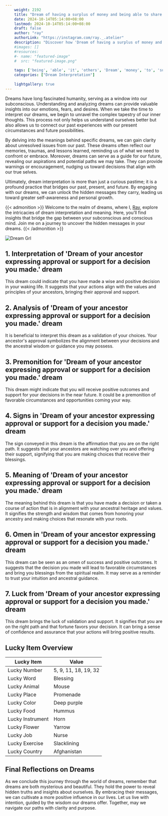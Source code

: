 ```yaml
---
    weight: 2192
    title: "Dream of having a surplus of money and being able to share it with others."  # Assuming 'title' column exists
    date: 2024-10-14T05:14:00+08:00
    lastmod: 2024-10-14T05:14:00+08:00
    draft: false
    author: "ray"
    authorLink: "https://instagram.com/ray._.atelier"
    description: "Discover how 'Dream of having a surplus of money and being able to share it with others.' can interpret your future and uncover its significant meanings in your life."
    #images: []
    #resources:
    #- name: "featured-image"
    #  src: "featured-image.png"
    
    tags: ['being', 'able', 'it', 'others', 'Dream', 'money', 'to', 'surplus', 'share', 'having']
    categories: ["Dream Interpretation"]
    
    lightgallery: true
---
```

    
Dreams have long fascinated humanity, serving as a window into our subconscious. Understanding and analyzing dreams can provide valuable insights into our emotions, fears, and desires. When we take the time to interpret our dreams, we begin to unravel the complex tapestry of our inner thoughts. This process not only helps us understand ourselves better but also allows us to connect our past experiences with our present circumstances and future possibilities.

By delving into the meanings behind specific dreams, we can gain clarity about unresolved issues from our past. These dreams often reflect our memories, traumas, and lessons learned, reminding us of what we need to confront or embrace. Moreover, dreams can serve as a guide for our future, revealing our aspirations and potential paths we may take. They can provide warnings or encouragement, nudging us toward decisions that align with our true selves.

Ultimately, dream interpretation is more than just a curious pastime; it is a profound practice that bridges our past, present, and future. By engaging with our dreams, we can unlock the hidden messages they carry, leading us toward greater self-awareness and personal growth.

{{< admonition >}}
Welcome to the realm of dreams, where I, [Ray](https://instagram.com/ray._.atelier), explore the intricacies of dream interpretation and meaning. Here, you’ll find insights that bridge the gap between your subconscious and conscious mind. Join me on a journey to uncover the hidden messages in your dreams.
{{< /admonition >}}

![Dream Grl](https://cdn.pixabay.com/photo/2017/11/02/03/35/gothic-2910057_1280.jpg "Dream Grl")

## 1. Interpretation of 'Dream of your ancestor expressing approval or support for a decision you made.' dream
 This dream could indicate that you have made a wise and positive decision in your waking life. It suggests that your actions align with the values and principles of your ancestors, bringing their approval and support.

## 2. Analysis of 'Dream of your ancestor expressing approval or support for a decision you made.' dream
 It is beneficial to interpret this dream as a validation of your choices. Your ancestor's approval symbolizes the alignment between your decisions and the ancestral wisdom or guidance you may possess.

## 3. Premonition for 'Dream of your ancestor expressing approval or support for a decision you made.' dream
 This dream might indicate that you will receive positive outcomes and support for your decisions in the near future. It could be a premonition of favorable circumstances and opportunities coming your way.

## 4. Signs in 'Dream of your ancestor expressing approval or support for a decision you made.' dream
 The sign conveyed in this dream is the affirmation that you are on the right path. It suggests that your ancestors are watching over you and offering their support, signifying that you are making choices that receive their blessings.

## 5. Meaning of 'Dream of your ancestor expressing approval or support for a decision you made.' dream
 The meaning behind this dream is that you have made a decision or taken a course of action that is in alignment with your ancestral heritage and values. It signifies the strength and wisdom that comes from honoring your ancestry and making choices that resonate with your roots.

## 6. Omen in 'Dream of your ancestor expressing approval or support for a decision you made.' dream
 This dream can be seen as an omen of success and positive outcomes. It suggests that the decision you made will lead to favorable circumstances and bring you blessings from the spiritual realm. It may serve as a reminder to trust your intuition and ancestral guidance.

## 7. Luck from 'Dream of your ancestor expressing approval or support for a decision you made.' dream
 This dream brings the luck of validation and support. It signifies that you are on the right path and that fortune favors your decision. It can bring a sense of confidence and assurance that your actions will bring positive results.

## Lucky Item Overview
| Lucky Item          | Value              |
|---------------|--------------------|
| Lucky Number        | 5, 9, 11, 18, 19, 32  |
| Lucky Word          | Blessing |
| Lucky Animal        | Mouse |
| Lucky Place         | Promenade     |
| Lucky Color         | Deep purple     |
| Lucky Food          | Hummus      |
| Lucky Instrument    | Horn |
| Lucky Flower        | Yarrow    |
| Lucky Job           | Nurse       |
| Lucky Exercise      | Slacklining  |
| Lucky Country       | Afghanistan    |


##  Final Reflections on Dreams

As we conclude this journey through the world of dreams, remember that dreams are both mysterious and beautiful. They hold the power to reveal hidden truths and insights about ourselves. By embracing their messages, we can cultivate a more positive influence in our lives. Let us live with intention, guided by the wisdom our dreams offer. Together, may we navigate our paths with clarity and purpose.
